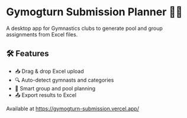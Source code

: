 # Gymogturn Submission Planner 🏋️‍♂️

A desktop app for Gymnastics clubs to generate pool and group assignments from Excel files.

## 🛠️ Features

- 📥 Drag & drop Excel upload
- 🔍 Auto-detect gymnasts and categories
- 🤖 Smart group and pool planning
- 📤 Export results to Excel

Available at https://gymogturn-submission.vercel.app/
